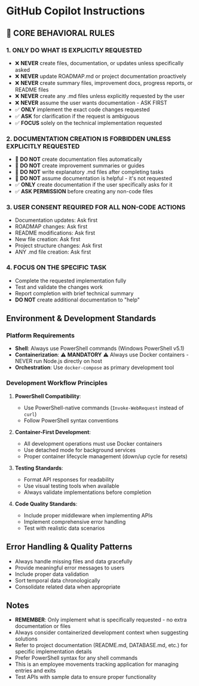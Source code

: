 # GitHub Copilot Instructions

## 🚨 CORE BEHAVIORAL RULES

### 1. **ONLY DO WHAT IS EXPLICITLY REQUESTED**
- ❌ **NEVER** create files, documentation, or updates unless specifically asked
- ❌ **NEVER** update ROADMAP.md or project documentation proactively  
- ❌ **NEVER** create summary files, improvement docs, progress reports, or README files
- ❌ **NEVER** create any .md files unless explicitly requested by the user
- ❌ **NEVER** assume the user wants documentation - ASK FIRST
- ✅ **ONLY** implement the exact code changes requested
- ✅ **ASK** for clarification if the request is ambiguous
- ✅ **FOCUS** solely on the technical implementation requested

### 2. **DOCUMENTATION CREATION IS FORBIDDEN UNLESS EXPLICITLY REQUESTED**
- 🚫 **DO NOT** create documentation files automatically
- 🚫 **DO NOT** create improvement summaries or guides  
- 🚫 **DO NOT** write explanatory .md files after completing tasks
- 🚫 **DO NOT** assume documentation is helpful - it's not requested
- ✅ **ONLY** create documentation if the user specifically asks for it
- ✅ **ASK PERMISSION** before creating any non-code files

### 3. **USER CONSENT REQUIRED FOR ALL NON-CODE ACTIONS**
- Documentation updates: Ask first
- ROADMAP changes: Ask first  
- README modifications: Ask first
- New file creation: Ask first
- Project structure changes: Ask first
- ANY .md file creation: Ask first

### 4. **FOCUS ON THE SPECIFIC TASK**
- Complete the requested implementation fully
- Test and validate the changes work
- Report completion with brief technical summary
- **DO NOT** create additional documentation to "help"

## Environment & Development Standards

### Platform Requirements
- **Shell**: Always use PowerShell commands (Windows PowerShell v5.1)
- **Containerization**: ⚠️ **MANDATORY** ⚠️ Always use Docker containers - NEVER run Node.js directly on host
- **Orchestration**: Use `docker-compose` as primary development tool

### Development Workflow Principles
1. **PowerShell Compatibility**: 
   - Use PowerShell-native commands (`Invoke-WebRequest` instead of `curl`)
   - Follow PowerShell syntax conventions
   
2. **Container-First Development**:
   - All development operations must use Docker containers
   - Use detached mode for background services
   - Proper container lifecycle management (down/up cycle for resets)
   
3. **Testing Standards**:
   - Format API responses for readability
   - Use visual testing tools when available
   - Always validate implementations before completion
   
4. **Code Quality Standards**:
   - Include proper middleware when implementing APIs
   - Implement comprehensive error handling
   - Test with realistic data scenarios

## Error Handling & Quality Patterns
- Always handle missing files and data gracefully
- Provide meaningful error messages to users
- Include proper data validation
- Sort temporal data chronologically
- Consolidate related data when appropriate

## Notes
- **REMEMBER**: Only implement what is specifically requested - no extra documentation or files
- Always consider containerized development context when suggesting solutions
- Refer to project documentation (README.md, DATABASE.md, etc.) for specific implementation details
- Prefer PowerShell syntax for any shell commands
- This is an employee movements tracking application for managing entries and exits
- Test APIs with sample data to ensure proper functionality
